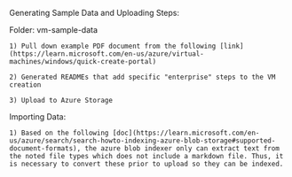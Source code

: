 Generating Sample Data and Uploading Steps:

Folder: vm-sample-data

    1) Pull down example PDF document from the following [link](https://learn.microsoft.com/en-us/azure/virtual-machines/windows/quick-create-portal)

    2) Generated READMEs that add specific "enterprise" steps to the VM creation

    3) Upload to Azure Storage

Importing Data:

    1) Based on the following [doc](https://learn.microsoft.com/en-us/azure/search/search-howto-indexing-azure-blob-storage#supported-document-formats), the azure blob indexer only can extract text from the noted file types which does not include a markdown file. Thus, it is necessary to convert these prior to upload so they can be indexed.
